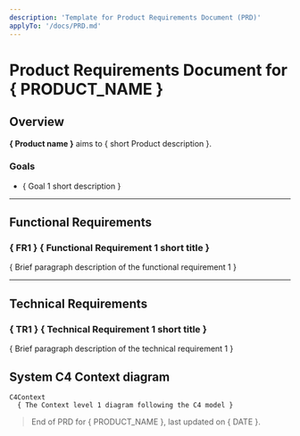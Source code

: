 ```yaml
---
description: 'Template for Product Requirements Document (PRD)'
applyTo: '/docs/PRD.md'
---
```


# Product Requirements Document for { PRODUCT_NAME }

## Overview

**{ Product name }** aims to { short Product description }.

### Goals
<!-- List up to 3 main goals of the product -->

- { Goal 1 short description }

---

## Functional Requirements
<!-- List up to 9 product requirements -->
### { FR1 } { Functional Requirement 1 short title }

{ Brief paragraph description of the functional requirement 1 }

---

## Technical Requirements
<!-- List up to 5 architectural, design or tooling constraints -->

### { TR1 } { Technical Requirement 1 short title }

{ Brief paragraph description of the technical requirement 1 }

## System C4 Context diagram

```mermaid
C4Context
  { The Context level 1 diagram following the C4 model }
```

> End of PRD for { PRODUCT_NAME }, last updated on { DATE }.
